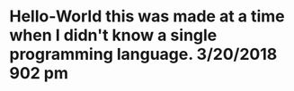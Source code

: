 # Hello-World this was made at a time when I didn't know a single programming language. 3/20/2018 902 pm 
